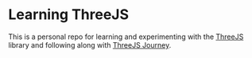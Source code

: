 # Learning ThreeJS
This is a personal repo for learning and experimenting with the [ThreeJS](https://threejs.org/) library and following along with [ThreeJS Journey](https://threejs-journey.com/).

